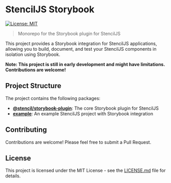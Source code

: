 # StencilJS Storybook

[![License: MIT](https://img.shields.io/badge/License-MIT-blue.svg)](https://opensource.org/licenses/MIT)

> Monorepo for the Storybook plugin for StencilJS

This project provides a Storybook integration for StencilJS applications, allowing you to build, document, and test your StencilJS components in isolation using Storybook.

**Note: This project is still in early development and might have limitations. Contributions are welcome!**

## Project Structure

The project contains the following packages:

- **[@stencil/storybook-plugin](./packages/plugin)**: The core Storybook plugin for StencilJS
- **[example](./packages/example)**: An example StencilJS project with Storybook integration

## Contributing

Contributions are welcome! Please feel free to submit a Pull Request.

## License

This project is licensed under the MIT License - see the [LICENSE.md](LICENSE.md) file for details.
